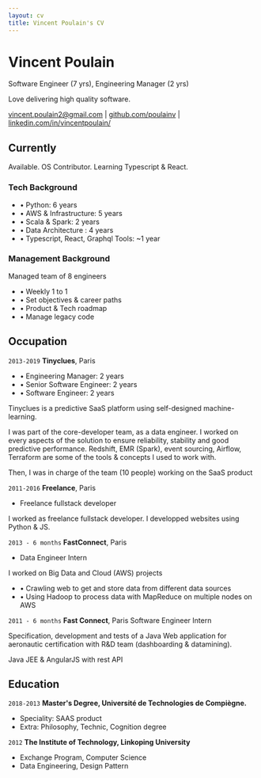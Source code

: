 ```yaml
---
layout: cv
title: Vincent Poulain's CV
---
```

# Vincent Poulain
Software Engineer (7 yrs), Engineering Manager (2 yrs)

Love delivering high quality software.

<div id="webaddress">
<a href="vincent.poulain2@gmail.com">vincent.poulain2@gmail.com</a>
| <a href="https://github.com/poulainv">github.com/poulainv</a>
| <a href="https://www.linkedin.com/in/vincentpoulain/">linkedin.com/in/vincentpoulain/</a>
</div>


## Currently

Available. OS Contributor. Learning Typescript & React. 

### Tech Background

- • Python: 6 years
- • AWS & Infrastructure: 5 years
- • Scala & Spark: 2 years
- • Data Architecture : 4 years
- • Typescript, React, Graphql Tools: ~1 year


### Management Background

Managed team of 8 engineers
- • Weekly 1 to 1
- • Set objectives & career paths
- • Product & Tech roadmap
- • Manage legacy code

## Occupation

`2013-2019`
__Tinyclues__, Paris

- • Engineering Manager: 2 years
- • Senior Software Engineer: 2 years
- • Software Engineer: 2 years

Tinyclues is a predictive SaaS platform using self-designed machine-learning.

I was part of the core-developer team, as a data engineer. I worked on every aspects of the solution to ensure reliability, stability and good predictive performance. 
Redshift, EMR (Spark), event sourcing, Airflow, Terraform are some of the tools & concepts I used to work with.

Then, I was in charge of the team (10 people) working on the SaaS product

`2011-2016`
__Freelance__, Paris
- Freelance fullstack developer

I worked as freelance fullstack developer. I developped websites using Python & JS.

`2013 - 6 months`
__FastConnect__, Paris
-  Data Engineer Intern

I worked on Big Data and Cloud (AWS) projects

- • Crawling web to get and store data from different data sources
- • Using Hadoop to process data with MapReduce on multiple nodes on AWS



`2011 - 6 months`
__Fast Connect__, Paris
Software Engineer Intern

Specification, development and tests of a Java Web application for aeronautic certification with R&D team (dashboarding & datamining).

Java JEE & AngularJS with rest API

## Education

`2018-2013`
__Master's Degree, Université de Technologies de Compiègne.__
- Speciality: SAAS product
- Extra: Philosophy, Technic, Cognition degree

`2012`
__The Institute of Technology, Linkoping University__
- Exchange Program, Computer Science
- Data Engineering, Design Pattern

<!-- ### Footer

Last updated: Jan 2020 -->


